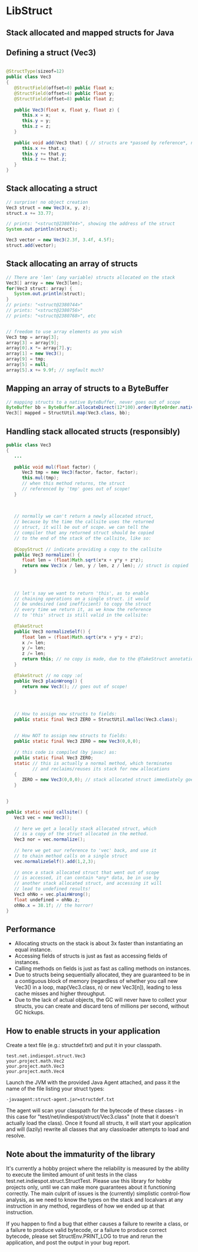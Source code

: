 LibStruct
=========

## Stack allocated and mapped structs for Java


## Defining a struct (Vec3)
```java

@StructType(sizeof=12)
public class Vec3
{
   @StructField(offset=0) public float x;
   @StructField(offset=4) public float y;
   @StructField(offset=8) public float z;
   
   public Vec3(float x, float y, float z) {
      this.x = x;
      this.y = y;
      this.z = z;
   }
   
   public void add(Vec3 that) { // structs are *passed by reference*, no copy is made
      this.x += that.x;
	  this.y += that.y;
	  this.z += that.z;
   }
}
```

## Stack allocating a struct
```java
// surprise! no object creation
Vec3 struct = new Vec3(x, y, z);
struct.x += 33.77;

// prints: "<struct@2380744>", showing the address of the struct
System.out.println(struct);

Vec3 vector = new Vec3(2.3f, 3.4f, 4.5f);
struct.add(vector);
```



## Stack allocating an array of structs
```java
// There are 'len' (any variable) structs allocated on the stack
Vec3[] array = new Vec3[len];
for(Vec3 struct: array) {
   System.out.println(struct);
}
// prints: "<struct@2380744>"
// prints: "<struct@2380756>"
// prints: "<struct@2380768>", etc


// freedom to use array elements as you wish
Vec3 tmp = array[3];
array[3] = array[9];
array[0].x *= array[7].y;
array[1] = new Vec3();
array[9] = tmp;
array[5] = null;
array[5].x += 9.9f; // segfault much?
```

## Mapping an array of structs to a ByteBuffer
```java
// mapping structs to a native ByteBuffer, never goes out of scope
ByteBuffer bb = ByteBuffer.allocateDirect(12*100).order(ByteOrder.nativeOrder());
Vec3[] mapped = StructUtil.map(Vec3.class, bb);
```


## Handling stack allocated structs (responsibly)
```java
public class Vec3
{
   ...
   
   public void mul(float factor) {
      Vec3 tmp = new Vec3(factor, factor, factor);
      this.mul(tmp);
	  // when this method returns, the struct
	  // referenced by 'tmp' goes out of scope!
   }
   
   
   
   // normally we can't return a newly allocated struct,
   // because by the time the callsite uses the returned
   // struct, it will be out of scope. we can tell the
   // compiler that any returned struct should be copied
   // to the end of the stack of the callsite, like so:
   
   @CopyStruct // indicate providing a copy to the callsite
   public Vec3 normalize() {
      float len = (float)Math.sqrt(x*x + y*y + z*z);
      return new Vec3(x / len, y / len, z / len); // struct is copied
   }
   
   
   
   // let's say we want to return 'this', as to enable
   // chaining operations on a single struct. it would 
   // be undesired (and inefficient) to copy the struct
   // every time we return it, as we know the reference
   // to 'this' struct is still valid in the callsite:
   
   @TakeStruct
   public Vec3 normalizeSelf() {
      float len = (float)Math.sqrt(x*x + y*y + z*z);
	  x /= len;
	  y /= len;
	  z /= len;
      return this; // no copy is made, due to the @TakeStruct annotation
   }
   
   @TakeStruct // no copy :o(
   public Vec3 plainWrong() {
      return new Vec3(); // goes out of scope!
   }
   
   
   
   // How to assign new structs to fields:
   public static final Vec3 ZERO = StructUtil.malloc(Vec3.class);
   
   
   // How NOT to assign new structs to fields:
   public static final Vec3 ZERO = new Vec3(0,0,0);
   
   // this code is compiled (by javac) as:   
   public static final Vec3 ZERO;
   static // this is actually a normal method, which terminates
          // and reclaims/reuses its stack for new allocations
   {
      ZERO = new Vec3(0,0,0); // stack allocated struct immediately goes out of scope!
   }
   

}

public static void callsite() {
   Vec3 vec = new Vec3();
   
   // here we get a locally stack allocated struct, which
   // is a copy of the struct allocated in the method.
   Vec3 nor = vec.normalize();
   
   // here we get our reference to 'vec' back, and use it
   // to chain method calls on a single struct
   vec.normalizeSelf().add(1,2,3);
   
   // once a stack allocated struct that went out of scope
   // is accessed, it can contain *any* data, be in use by
   // another stack allocated struct, and accessing it will
   // lead to undefined results!
   Vec3 ohNo = vec.plainWrong();
   float undefined = ohNo.z;
   ohNo.x = 38.1f; // the horror!
}
```


## Performance
+ Allocating structs on the stack is about 3x faster than instantiating an equal instance.
+ Accessing fields of structs is just as fast as accessing fields of instances.
+ Calling methods on fields is just as fast as calling methods on instances.
+ Due to structs being sequentially allocated, they are guaranteed to be in a contiguous block of memory (regardless of whether you call new Vec3() in a loop, map(Vec3.class, n) or new Vec3[n]), leading to less cache misses and higher throughput.
+ Due to the lack of actual objects, the GC will never have to collect your structs, you can create and discard tens of millions per second, without GC hickups.

## How to enable structs in your application
Create a text file (e.g.: structdef.txt) and put it in your classpath.
```
test.net.indiespot.struct.Vec3
your.project.math.Vec2
your.project.math.Vec3
your.project.math.Vec4
```

Launch the JVM with the provided Java Agent attached, and pass it the name of the file listing your struct types:
```
-javaagent:struct-agent.jar=structdef.txt
```
The agent will scan your classpath for the bytecode of these classes - in this
case for "test/net/indiespot/struct/Vec3.class" (note that it doesn't actually
load the class). Once it found all structs, it will start your application and
will (lazily) rewrite all classes that any classloader attempts to load and resolve.


## Note about the immaturity of the library
It's currently a hobby project where the reliability is measured by the ability to execute the limited amount of
unit tests in the class test.net.indiespot.struct.StructTest. Please use this library for hobby projects only, until
we can make more guarantees about it functioning correctly. The main culprit of issues is the (currently) simplistic
control-flow analysis, as we need to know the types on the stack and localvars at any instruction in any method,
regardless of how we ended up at that instruction.

If you happen to find a bug that either causes a failure to rewrite a class, or a failure to produce valid bytecode,
or a failure to produce correct bytecode, please set StructEnv.PRINT_LOG to true and rerun the application, and post
the output in your bug report.